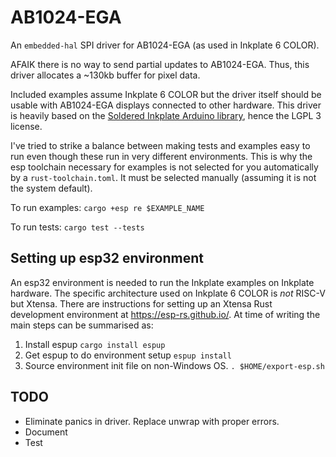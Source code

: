 # AB1024-EGA

An `embedded-hal` SPI driver for AB1024-EGA (as used in Inkplate 6 COLOR).

AFAIK there is no way to send partial updates to AB1024-EGA.  Thus, this driver
allocates a ~130kb buffer for pixel data.

Included examples assume Inkplate 6 COLOR but the driver itself should be
usable with AB1024-EGA displays connected to other hardware.  This driver is
heavily based on the [Soldered Inkplate Arduino
library](https://github.com/SolderedElectronics/Inkplate-Arduino-library),
hence the LGPL 3 license.

I've tried to strike a balance between making tests and examples easy to run
even though these run in very different environments. This is why the esp
toolchain necessary for examples is not selected for you automatically by a
`rust-toolchain.toml`.  It must be selected manually (assuming it is not the
system default).

To run examples:
`cargo +esp re $EXAMPLE_NAME`

To run tests:
`cargo test --tests`

## Setting up esp32 environment

An esp32 environment is needed to run the Inkplate examples on Inkplate
hardware.  The specific architecture used on Inkplate 6 COLOR is _not_ RISC-V
but Xtensa.  There are instructions for setting up an Xtensa Rust development
environment at <https://esp-rs.github.io/>.  At time of writing the main steps
can be summarised as:

1. Install espup `cargo install espup`
2. Get espup to do environment setup `espup install`
3. Source environment init file on non-Windows OS. `. $HOME/export-esp.sh`

## TODO
- Eliminate panics in driver.  Replace unwrap with proper errors.
- Document
- Test
